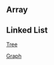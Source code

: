
## Array

## Linked List

[Tree](https://weitongruan.github.io/coding/data_structure/tree)

[Graph](https://weitongruan.github.io/coding/data_structure/graph)
